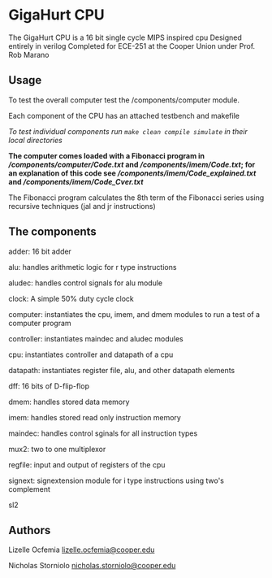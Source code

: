 # GigaHurt CPU

The GigaHurt CPU is a 16 bit single cycle MIPS inspired cpu
Designed entirely in verilog
Completed for ECE-251 at the Cooper Union under Prof. Rob Marano

## Usage

To test the overall computer test the /components/computer module.

Each component of the CPU has an attached testbench and makefile

*To test individual components run `make clean compile simulate` in their local directories*

__The computer comes loaded with a Fibonacci program in */components/computer/Code.txt* and */components/imem/Code.txt*; for an explanation of this code see */components/imem/Code_explained.txt* and */components/imem/Code_Cver.txt*__

The Fibonacci program calculates the 8th term of the Fibonacci series using recursive techniques (jal and jr instructions)

## The components
adder: 16 bit adder

alu: handles arithmetic logic for r type instructions

aludec: handles control signals for alu module

clock: A simple 50% duty cycle clock

computer: instantiates the cpu, imem, and dmem modules to run a test of a computer program

controller: instantiates maindec and aludec modules

cpu: instantiates controller and datapath of a cpu

datapath: instantiates register file, alu, and other datapath elements

dff: 16 bits of D-flip-flop

dmem: handles stored data memory

imem: handles stored read only instruction memory

maindec: handles control sginals for all instruction types

mux2: two to one multiplexor

regfile: input and output of registers of the cpu

signext: signextension module for i type instructions using two's complement

sl2

## Authors
Lizelle Ocfemia lizelle.ocfemia@cooper.edu

Nicholas Storniolo nicholas.storniolo@cooper.edu
